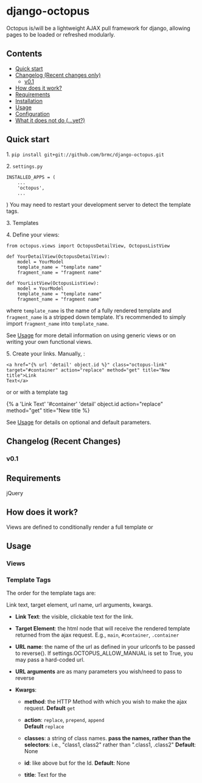 # **django-octopus** #

Octopus is/will be a lightweight AJAX pull framework for django, allowing
pages to be loaded or refreshed modularly.

## Contents

* [Quick start](#quick-start)
* [Changelog (Recent changes only)](#changelog-recent-changes)
  * [v0.1](#v01)
* [How does it work?](#how-does-it-work)
* [Requirements](#requirements)
* [Installation](#installation)
* [Usage](#usage)
* [Configuration](#configuration)
* [What it does not do (...yet?)](#what-it-does-not-do-yet)


## Quick start ##

1\. `pip install git+git://github.com/brmc/django-octopus.git`

2\. `settings.py`

    INSTALLED_APPS = (
        ...
        'octopus',
        ...
   )
You may need to restart your development server to detect the template tags.  

3\. Templates
    <script src="//code.jquery.com/jquery-1.11.2.min.js" type="text/javascript">
    </script>
    <script src="{% static 'octopus.js' %}" type="text/javascript"></script>

4\. Define your views:

    from octopus.views import OctopusDetailView, OctopusListView

    def YourDetailView(OctopusDetailView):
        model = YourModel
        template_name = "template name"
        fragment_name = "fragment name"

    def YourListView(OctopusListView):
        model = YourModel
        template_name = "template name"
        fragment_name = "fragment name"

where `template_name` is the name of a fully rendered template and
`fragment_name` is a stripped down template.  It's recommended to simply
import `fragment_name` into `template_name`.

See [Usage](#views) for more detail information on using generic views or on  
writing your own functional views.

5\. Create your links.  Manually, :

    <a href="{% url 'detail' object.id %}" class="octopus-link"
    target="#container" action="replace" method="get" title="New title">Link 
    Text</a>

or or with a template tag

   {% a 'Link Text' '#container' 'detail' object.id action="replace" method="get" title="New title %}


See [Usage](#template-tags) for details on optional and default parameters.

## Changelog (Recent Changes)

### v0.1

## Requirements ##

jQuery

## How does it work?

Views are defined to conditionally render a full template or

## Usage ##

### Views ###

### Template Tags ###

The order for the template tags are: 

Link text, target element, url name, url arguments, kwargs.

* **Link Text**: the visible, clickable text for the link.
 
* **Target Element**: the html node that will receive the rendered template 
returned from the ajax request. E.g., `main`, `#container`, `.container`

* **URL name**: the name of the url as defined in your urlconfs to be 
passed to reverse().  If settings.OCTOPUS_ALLOW_MANUAL is set to True, you may 
pass a hard-coded url.

* **URL arguments** are as many parameters you wish/need to pass to reverse
 
* **Kwargs**:
    * **method**: the HTTP Method with which you wish to make the ajax request. 
    **Default** `get`
    
    * **action**: `replace`, `prepend`, `append`  
    **Default** `replace`
    
    * **classes**: a string of class names.  **pass the names, rather than the 
    selectors**: i.e., "class1, class2" rather than ".class1, .class2" 
    **Default**: None
    
    * **id**: like above but for the Id.
    **Default**: None

    * **title**: Text for the <title> node.
    **Default**: None
 
### Manually Create your Links

The template tag only creates standard inline text links.  If you want to  
create a link on an image or need some extra data attributes, you will have to 
build the links yourself.

But it's not hard. The only required attributes are:

* href="..."

* target="..."

* class="octopus-link ..."

Then you can pass the kwargs as defined in [Template Tags](#template-tags)


## Configuration ##

## What it does **not** do (...yet?) ##
